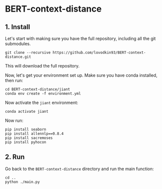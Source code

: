 # BERT-context-distance


## 1. Install
Let's start with making sure you have the full repository, including all the git submodules.

`git clone --recursive https://github.com/lovodkin93/BERT-context-distance.git`

This will download the full repository.

Now, let's get your environment set up. Make sure you have conda installed, then run: 

```
cd BERT-context-distance/jiant
conda env create -f environment.yml
```
Now activate the `jiant` environment:

`conda activate jiant`

Now run:
```
pip install seaborn
pip install allennlp==0.8.4
pip install sacremoses
pip install pyhocon
```

## 2. Run
Go back to the `BERT-context-distance` directory and run the main function:
```
cd ..
python ./main.py
```
